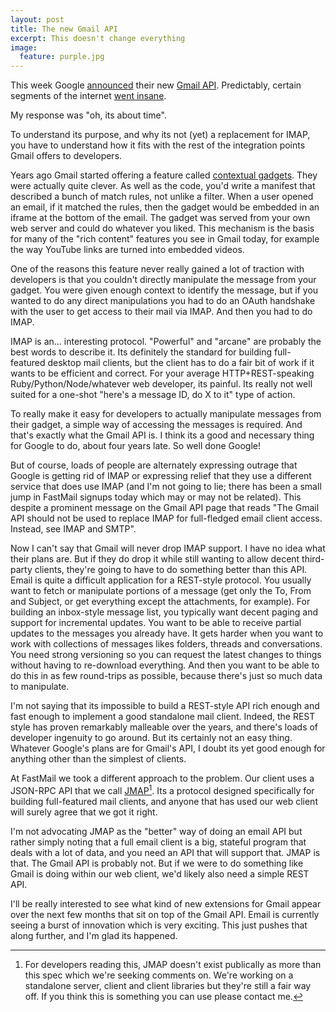 ```yaml
---
layout: post
title: The new Gmail API
excerpt: This doesn't change everything
image:
  feature: purple.jpg
---
```


This week Google [announced](http://googleappsdeveloper.blogspot.com.ar/2014/06/introducing-new-gmail-api.html) their new [Gmail API](https://developers.google.com/gmail/api). Predictably, certain segments of the internet [went insane](https://news.ycombinator.com/item?id=7945798).

My response was "oh, its about time".

To understand its purpose, and why its not (yet) a replacement for IMAP, you have to understand how it fits with the rest of the integration points Gmail offers to developers.

Years ago Gmail started offering a feature called [contextual gadgets](https://developers.google.com/gmail/contextual_gadgets). They were actually quite clever. As well as the code, you'd write a manifest that described a bunch of match rules, not unlike a filter. When a user opened an email, if it matched the rules, then the gadget would be embedded in an iframe at the bottom of the email. The gadget was served from your own web server and could do whatever you liked. This mechanism is the basis for many of the "rich content" features you see in Gmail today, for example the way YouTube links are turned into embedded videos.

One of the reasons this feature never really gained a lot of traction with developers is that you couldn't directly manipulate the message from your gadget. You were given enough context to identify the message, but if you wanted to do any direct manipulations you had to do an OAuth handshake with the user to get access to their mail via IMAP. And then you had to do IMAP.

IMAP is an... interesting protocol. "Powerful" and "arcane" are probably the best words to describe it. Its definitely the standard for building full-featured desktop mail clients, but the client has to do a fair bit of work if it wants to be efficient and correct. For your average HTTP+REST-speaking Ruby/Python/Node/whatever web developer, its painful. Its really not well suited for a one-shot "here's a message ID, do X to it" type of action.

To really make it easy for developers to actually manipulate messages from their gadget, a simple way of accessing the messages is required. And that's exactly what the Gmail API is. I think its a good and necessary thing for Google to do, about four years late. So well done Google!

But of course, loads of people are alternately expressing outrage that Google is getting rid of IMAP or expressing relief that they use a different service that does use IMAP (and I'm not going to lie; there has been a small jump in FastMail signups today which may or may not be related). This despite a prominent message on the Gmail API page that reads "The Gmail API should not be used to replace IMAP for full-fledged email client access. Instead, see IMAP and SMTP".

Now I can't say that Gmail will never drop IMAP support. I have no idea what their plans are. But if they do drop it while still wanting to allow decent third-party clients, they're going to have to do something better than this API. Email is quite a difficult application for a REST-style protocol. You usually want to fetch or manipulate portions of a message (get only the To, From and Subject, or get everything except the attachments, for example). For building an inbox-style message list, you typically want decent paging and support for incremental updates. You want to be able to receive partial updates to the messages you already have. It gets harder when you want to work with collections of messages likes folders, threads and conversations. You need strong versioning so you can request the latest changes to things without having to re-download everything. And then you want to be able to do this in as few round-trips as possible, because there's just so much data to manipulate.

I'm not saying that its impossible to build a REST-style API rich enough and fast enough to implement a good standalone mail client. Indeed, the REST style has proven remarkably malleable over the years, and there's loads of developer ingenuity to go around. But its certainly not an easy thing. Whatever Google's plans are for Gmail's API, I doubt its yet good enough for anything other than the simplest of clients.

At FastMail we took a different approach to the problem. Our client uses a JSON-RPC API that we call [JMAP](http://jmap.io/)[^1]. Its a protocol designed specifically for building full-featured mail clients, and anyone that has used our web client will surely agree that we got it right.

I'm not advocating JMAP as the "better" way of doing an email API but rather simply noting that a full email client is a big, stateful program that deals with a lot of data, and you need an API that will support that. JMAP is that. The Gmail API is probably not. But if we were to do something like Gmail is doing within our web client, we'd likely also need a simple REST API.

I'll be really interested to see what kind of new extensions for Gmail appear over the next few months that sit on top of the Gmail API. Email is currently seeing a burst of innovation which is very exciting. This just pushes that along further, and I'm glad its happened.

[^1]: For developers reading this, JMAP doesn't exist publically as more than this spec which we're seeking comments on. We're working on a standalone server, client and client libraries but they're still a fair way off. If you think this is something you can use please contact me.


